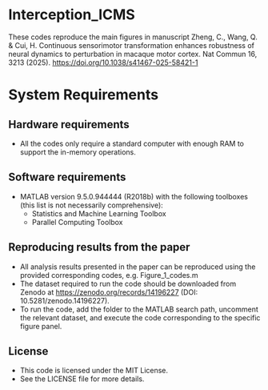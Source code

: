 # Interception_ICMS

These codes reproduce the main figures in manuscript Zheng, C., Wang, Q. & Cui, H. Continuous sensorimotor transformation enhances robustness of neural dynamics to perturbation in macaque motor cortex. Nat Commun 16, 3213 (2025). https://doi.org/10.1038/s41467-025-58421-1

# System Requirements
## Hardware requirements
* All the codes only require a standard computer with enough RAM to support the in-memory operations.

## Software requirements
* MATLAB version 9.5.0.944444 (R2018b) with the following toolboxes (this list is not necessarily comprehensive): 
	* Statistics and Machine Learning Toolbox
	* Parallel Computing Toolbox

## Reproducing results from the paper
* All analysis results presented in the paper can be reproduced using the provided corresponding codes, e.g. Figure_1_codes.m
* The dataset required to run the code should be downloaded from Zenodo at https://zenodo.org/records/14196227 (DOI: 10.5281/zenodo.14196227).
* To run the code, add the folder to the MATLAB search path, uncomment the relevant dataset, and execute the code corresponding to the specific figure panel.

## License
* This code is licensed under the MIT License.
* See the LICENSE file for more details.
